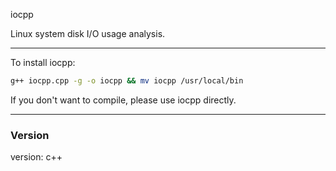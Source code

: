 iocpp

Linux system disk I/O usage analysis.

-----

To install iocpp:

```sh
g++ iocpp.cpp -g -o iocpp && mv iocpp /usr/local/bin
```

If you don't want to compile, please use iocpp directly.

-----

### Version
version:
		c++
